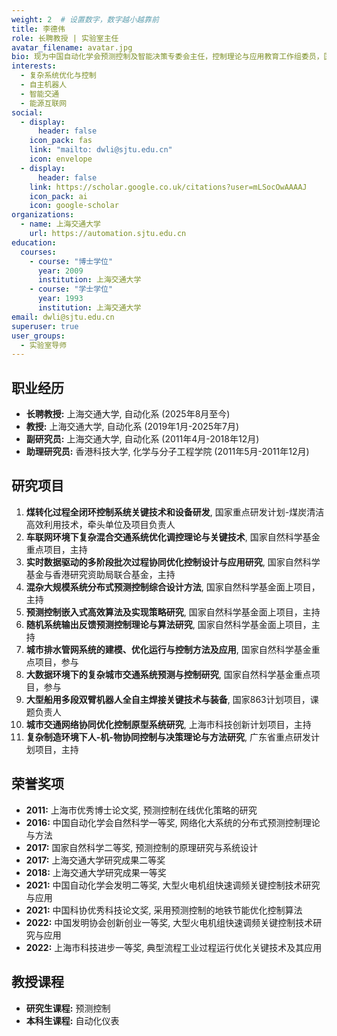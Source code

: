 ```yaml
---
weight: 2  # 设置数字，数字越小越靠前
title: 李德伟
role: 长聘教授 | 实验室主任
avatar_filename: avatar.jpg
bio: 现为中国自动化学会预测控制及智能决策专委会主任，控制理论与应用教育工作组委员，国际著名刊物Control Engineering Practice 编委，主持科技部重点研发计划项目、国家自然科学基金重点、面上及国际合作基金、国家863项目课题等20余项国家级项目，承担重点企业委托项目20余项
interests:
  - 复杂系统优化与控制
  - 自主机器人
  - 智能交通
  - 能源互联网
social:
  - display:
      header: false
    icon_pack: fas
    link: "mailto: dwli@sjtu.edu.cn"
    icon: envelope
  - display:
      header: false
    link: https://scholar.google.co.uk/citations?user=mLSocOwAAAAJ
    icon_pack: ai
    icon: google-scholar
organizations:
  - name: 上海交通大学
    url: https://automation.sjtu.edu.cn
education:
  courses:
    - course: "博士学位"
      year: 2009
      institution: 上海交通大学
    - course: "学士学位"
      year: 1993
      institution: 上海交通大学
email: dwli@sjtu.edu.cn
superuser: true
user_groups:
  - 实验室导师
---
```

## 职业经历

* **长聘教授:** 上海交通大学, 自动化系 (2025年8月至今)
* **教授:** 上海交通大学, 自动化系 (2019年1月-2025年7月)
* **副研究员:** 上海交通大学, 自动化系 (2011年4月-2018年12月)
* **助理研究员:** 香港科技大学, 化学与分子工程学院 (2011年5月-2011年12月)

## 研究项目
1. **煤转化过程全闭环控制系统关键技术和设备研发**, 国家重点研发计划-煤炭清洁高效利用技术，牵头单位及项目负责人
2. **车联网环境下复杂混合交通系统优化调控理论与关键技术**, 国家自然科学基金重点项目，主持
3. **实时数据驱动的多阶段批次过程协同优化控制设计与应用研究**, 国家自然科学基金与香港研究资助局联合基金，主持
4. **混杂大规模系统分布式预测控制综合设计方法**, 国家自然科学基金面上项目，主持
5. **预测控制嵌入式高效算法及实现策略研究**, 国家自然科学基金面上项目，主持
6. **随机系统输出反馈预测控制理论与算法研究**, 国家自然科学基金面上项目，主持
7. **城市排水管网系统的建模、优化运行与控制方法及应用**, 国家自然科学基金重点项目，参与
8. **大数据环境下的复杂城市交通系统预测与控制研究**, 国家自然科学基金重点项目，参与
9. **大型船用多段双臂机器人全自主焊接关键技术与装备**, 国家863计划项目，课题负责人
10. **城市交通网络协同优化控制原型系统研究**, 上海市科技创新计划项目，主持
11. **复杂制造环境下人-机-物协同控制与决策理论与方法研究**, 广东省重点研发计划项目，主持



## 荣誉奖项

* **2011:** 上海市优秀博士论文奖, 预测控制在线优化策略的研究
* **2016:** 中国自动化学会自然科学一等奖, 网络化大系统的分布式预测控制理论与方法
* **2017:** 国家自然科学二等奖, 预测控制的原理研究与系统设计
* **2017:** 上海交通大学研究成果二等奖
* **2018:** 上海交通大学研究成果一等奖
* **2021:** 中国自动化学会发明二等奖, 大型火电机组快速调频关键控制技术研究与应用 
* **2021:** 中国科协优秀科技论文奖, 采用预测控制的地铁节能优化控制算法
* **2022:** 中国发明协会创新创业一等奖, 大型火电机组快速调频关键控制技术研究与应用
* **2022:** 上海市科技进步一等奖, 典型流程工业过程运行优化关键技术及其应用

## 教授课程

* **研究生课程:** 预测控制
* **本科生课程:** 自动化仪表